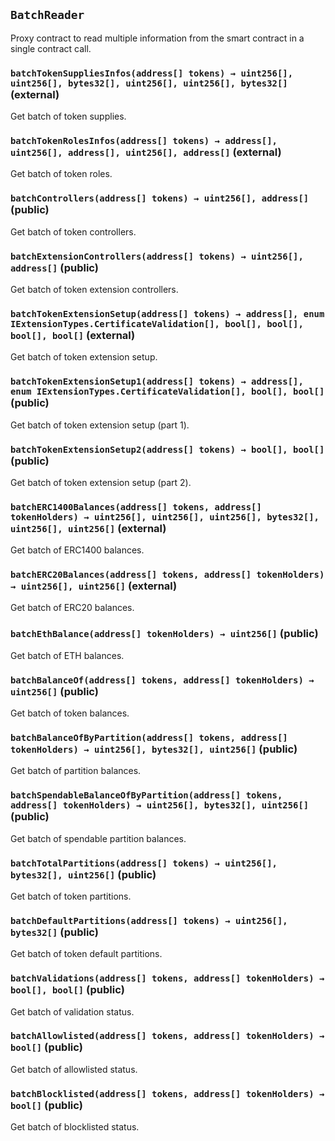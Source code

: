 ## `BatchReader`



Proxy contract to read multiple information from the smart contract in a single contract call.


### `batchTokenSuppliesInfos(address[] tokens) → uint256[], uint256[], bytes32[], uint256[], uint256[], bytes32[]` (external)



Get batch of token supplies.


### `batchTokenRolesInfos(address[] tokens) → address[], uint256[], address[], uint256[], address[]` (external)



Get batch of token roles.


### `batchControllers(address[] tokens) → uint256[], address[]` (public)



Get batch of token controllers.


### `batchExtensionControllers(address[] tokens) → uint256[], address[]` (public)



Get batch of token extension controllers.


### `batchTokenExtensionSetup(address[] tokens) → address[], enum IExtensionTypes.CertificateValidation[], bool[], bool[], bool[], bool[]` (external)



Get batch of token extension setup.


### `batchTokenExtensionSetup1(address[] tokens) → address[], enum IExtensionTypes.CertificateValidation[], bool[], bool[]` (public)



Get batch of token extension setup (part 1).


### `batchTokenExtensionSetup2(address[] tokens) → bool[], bool[]` (public)



Get batch of token extension setup (part 2).


### `batchERC1400Balances(address[] tokens, address[] tokenHolders) → uint256[], uint256[], uint256[], bytes32[], uint256[], uint256[]` (external)



Get batch of ERC1400 balances.


### `batchERC20Balances(address[] tokens, address[] tokenHolders) → uint256[], uint256[]` (external)



Get batch of ERC20 balances.


### `batchEthBalance(address[] tokenHolders) → uint256[]` (public)



Get batch of ETH balances.


### `batchBalanceOf(address[] tokens, address[] tokenHolders) → uint256[]` (public)



Get batch of token balances.


### `batchBalanceOfByPartition(address[] tokens, address[] tokenHolders) → uint256[], bytes32[], uint256[]` (public)



Get batch of partition balances.


### `batchSpendableBalanceOfByPartition(address[] tokens, address[] tokenHolders) → uint256[], bytes32[], uint256[]` (public)



Get batch of spendable partition balances.


### `batchTotalPartitions(address[] tokens) → uint256[], bytes32[], uint256[]` (public)



Get batch of token partitions.


### `batchDefaultPartitions(address[] tokens) → uint256[], bytes32[]` (public)



Get batch of token default partitions.


### `batchValidations(address[] tokens, address[] tokenHolders) → bool[], bool[]` (public)



Get batch of validation status.


### `batchAllowlisted(address[] tokens, address[] tokenHolders) → bool[]` (public)



Get batch of allowlisted status.


### `batchBlocklisted(address[] tokens, address[] tokenHolders) → bool[]` (public)



Get batch of blocklisted status.





